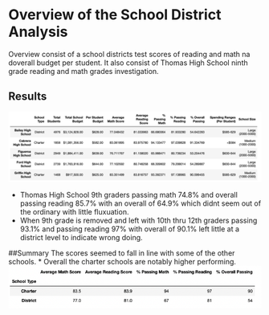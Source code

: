 # Overview of the School District Analysis
Overview consist of a school districts test scores of reading and math na doverall budget per student.
It also consist of Thomas High School ninth grade reading and math grades investigation.

## Results
![](https://github.com/Acromic/School_District_Analysis/blob/main/Resources/Screen%20Shot%202022-03-20%20at%206.59.29%20PM.png?raw=true)

* Thomas High School 9th graders passing math 74.8% and overall passing reading 85.7% with an overall of 64.9% which didnt seem out of the ordinary with little fluxuation.
* When 9th grade is removed and left with 10th thru 12th graders passing 93.1% and passing reading 97% with overall of 90.1% left little at a district level to indicate wrong doing.

##Summary
The scores seemed to fall in line with some of the other schools. * Overall the charter schools are notably higher performing.
![](https://github.com/Acromic/School_District_Analysis/blob/main/Resources/Screen%20Shot%202022-03-20%20at%206.42.06%20PM.png?raw=true)

